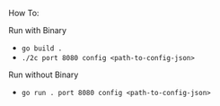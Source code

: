 How To:

Run with Binary
*  `go build .`
*  `./2c port 8080 config <path-to-config-json>`

Run without Binary
* `go run . port 8080 config <path-to-config-json>`